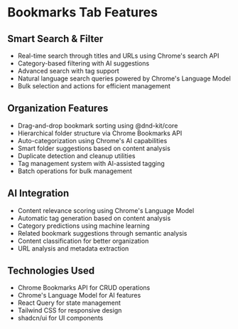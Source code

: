 # Bookmarks Tab Features

## Smart Search & Filter
- Real-time search through titles and URLs using Chrome's search API
- Category-based filtering with AI suggestions
- Advanced search with tag support
- Natural language search queries powered by Chrome's Language Model
- Bulk selection and actions for efficient management

## Organization Features
- Drag-and-drop bookmark sorting using @dnd-kit/core
- Hierarchical folder structure via Chrome Bookmarks API
- Auto-categorization using Chrome's AI capabilities
- Smart folder suggestions based on content analysis
- Duplicate detection and cleanup utilities
- Tag management system with AI-assisted tagging
- Batch operations for bulk management

## AI Integration
- Content relevance scoring using Chrome's Language Model
- Automatic tag generation based on content analysis
- Category predictions using machine learning
- Related bookmark suggestions through semantic analysis
- Content classification for better organization
- URL analysis and metadata extraction

## Technologies Used
- Chrome Bookmarks API for CRUD operations
- Chrome's Language Model for AI features
- React Query for state management
- Tailwind CSS for responsive design
- shadcn/ui for UI components